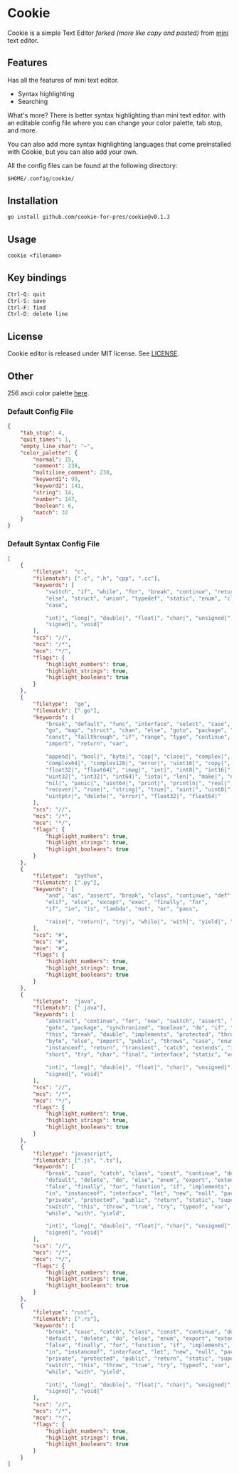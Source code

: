 # Cookie

Cookie is a simple Text Editor *forked (more like copy and pasted)* from [mini](https://github.com/hibiken/mini) text editor.

## Features

Has all the features of mini text editor.

- Syntax highlighting
- Searching

What's more? There is better syntax highlighting than mini text editor. with an editable config file where you can change your color palette, tab stop, and more.

You can also add more syntax highlighting languages that come preinstalled with Cookie, but you can also add your own.

All the config files can be found at the following directory:

```txt
$HOME/.config/cookie/
```

## Installation

```txt
go install github.com/cookie-for-pres/cookie@v0.1.3
```

## Usage

```txt
cookie <filename>
```

## Key bindings

```txt
Ctrl-Q: quit
Ctrl-S: save
Ctrl-F: find
Ctrl-D: delete line
```

## License

Cookie editor is released under MIT license. See [LICENSE](https://github.com/cookie-for-pres/cookie/blob/main/LICENSE).

## Other

256 ascii color palette [here](https://robotmoon.com/256-colors/).

### Default Config File

```json
{
	"tab_stop": 4,
	"quit_times": 1,
	"empty_line_char": "~",
	"color_palette": {
		"normal": 15,
		"comment": 238,
		"multiline_comment": 238,
		"keyword1": 99,
		"keyword2": 141,
		"string": 14,
		"number": 147,
		"boolean": 6,
		"match": 32
	}
}
```

### Default Syntax Config File

```json
[
    {
		"filetype":  "c",
		"filematch": [".c", ".h", "cpp", ".cc"],
		"keywords": [
			"switch", "if", "while", "for", "break", "continue", "return",
			"else", "struct", "union", "typedef", "static", "enum", "class",
			"case",

			"int|", "long|", "double|", "float|", "char|", "unsigned|",
			"signed|", "void|"
        ],
		"scs": "//",
		"mcs": "/*",
		"mce": "*/",
		"flags": {
            "highlight_numbers": true,
			"highlight_strings": true,
            "highlight_booleans": true
        }
	},
    {
        "filetype":  "go",
        "filematch": [".go"],
        "keywords": [
            "break", "default", "func", "interface", "select", "case", "defer",
            "go", "map", "struct", "chan", "else", "goto", "package", "switch",
            "const", "fallthrough", "if", "range", "type", "continue", "for",
            "import", "return", "var",

            "append|", "bool|", "byte|", "cap|", "close|", "complex|",
            "complex64|", "complex128|", "error|", "uint16|", "copy|", "false|",
            "float32|", "float64|", "imag|", "int|", "int8|", "int16|",
            "uint32|", "int32|", "int64|", "iota|", "len|", "make|", "new|",
            "nil|", "panic|", "uint64|", "print|", "println|", "real|",
            "recover|", "rune|", "string|", "true|", "uint|", "uint8|",
            "uintptr|", "delete|", "error|", "float32|", "float64|"
        ],
        "scs": "//",
        "mcs": "/*",
        "mce": "*/",
        "flags": {
            "highlight_numbers": true,
            "highlight_strings": true,
            "highlight_booleans": true
        }
    },
    {
		"filetype":  "python",
		"filematch": [".py"],
		"keywords": [
			"and", "as", "assert", "break", "class", "continue", "def", "del",
			"elif", "else", "except", "exec", "finally", "for",
			"if", "in", "is", "lambda", "not", "or", "pass",

			"raise|", "return|", "try|", "while|", "with|", "yield|", "global|", "import|", "from|", "input|", "print|", "eval|"
        ],
		"scs": "#",
		"mcs": "#",
		"mce": "#",
		"flags": {
            "highlight_numbers": true,
            "highlight_strings": true,
            "highlight_booleans": true
        }
	},
    {
        "filetype":  "java",
        "filematch": [".java"],
        "keywords": [
            "abstract", "continue", "for", "new", "switch", "assert", "default",
            "goto", "package", "synchronized", "boolean", "do", "if", "private",
            "this", "break", "double", "implements", "protected", "throw",
            "byte", "else", "import", "public", "throws", "case", "enum",
            "instanceof", "return", "transient", "catch", "extends", "int",
            "short", "try", "char", "final", "interface", "static", "void",
            
            "int|", "long|", "double|", "float|", "char|", "unsigned|",
            "signed|", "void|"
        ],
        "scs": "//",
        "mcs": "/*",
        "mce": "*/",
        "flags": {
            "highlight_numbers": true,
            "highlight_strings": true,
            "highlight_booleans": true
        }
    },
    {
        "filetype": "javascript",
        "filematch": [".js", ".ts"],
        "keywords": [
            "break", "case", "catch", "class", "const", "continue", "debugger",
            "default", "delete", "do", "else", "enum", "export", "extends",
            "false", "finally", "for", "function", "if", "implements", "import",
            "in", "instanceof", "interface", "let", "new", "null", "package",
            "private", "protected", "public", "return", "static", "super",
            "switch", "this", "throw", "true", "try", "typeof", "var", "void",
            "while", "with", "yield",

            "int|", "long|", "double|", "float|", "char|", "unsigned|",
            "signed|", "void|"
        ],
        "scs": "//",
        "mcs": "/*",
        "mce": "*/",
        "flags": {
            "highlight_numbers": true,
            "highlight_strings": true,
            "highlight_booleans": true
        }
    },
    {
        "filetype": "rust",
        "filematch": [".rs"],
        "keywords": [
            "break", "case", "catch", "class", "const", "continue", "debugger",
            "default", "delete", "do", "else", "enum", "export", "extends",
            "false", "finally", "for", "function", "if", "implements", "import",
            "in", "instanceof", "interface", "let", "new", "null", "package",
            "private", "protected", "public", "return", "static", "super",
            "switch", "this", "throw", "true", "try", "typeof", "var", "void",
            "while", "with", "yield",

            "int|", "long|", "double|", "float|", "char|", "unsigned|",
            "signed|", "void|"
        ],
        "scs": "//",
        "mcs": "/*",
        "mce": "*/",
        "flags": {
            "highlight_numbers": true,
            "highlight_strings": true,
            "highlight_booleans": true
        }
    }
]
```